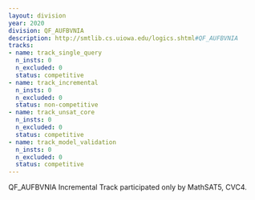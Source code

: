 ```yaml
---
layout: division
year: 2020
division: QF_AUFBVNIA
description: http://smtlib.cs.uiowa.edu/logics.shtml#QF_AUFBVNIA
tracks:
- name: track_single_query
  n_insts: 0
  n_excluded: 0
  status: competitive
- name: track_incremental
  n_insts: 0
  n_excluded: 0
  status: non-competitive
- name: track_unsat_core
  n_insts: 0
  n_excluded: 0
  status: competitive
- name: track_model_validation
  n_insts: 0
  n_excluded: 0
  status: competitive
---
```

QF_AUFBVNIA Incremental Track participated only by MathSAT5, CVC4.
